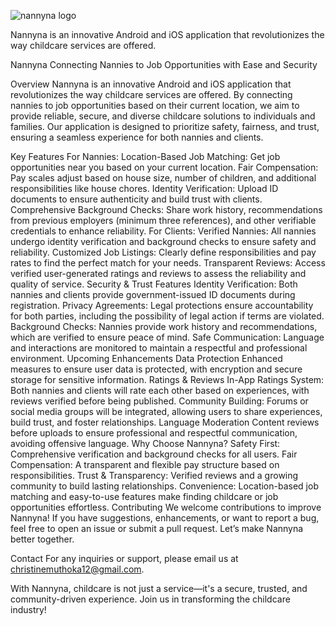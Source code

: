 ![nannyna logo](https://github.com/user-attachments/assets/d54d754f-f671-486e-aa97-7bd7679bc174)

Nannyna is an innovative Android and iOS application that revolutionizes the way childcare services are offered.

Nannyna
Connecting Nannies to Job Opportunities with Ease and Security

Overview
Nannyna is an innovative Android and iOS application that revolutionizes the way childcare services are offered. By connecting nannies to job opportunities based on their current location, we aim to provide reliable, secure, and diverse childcare solutions to individuals and families. Our application is designed to prioritize safety, fairness, and trust, ensuring a seamless experience for both nannies and clients.

Key Features
For Nannies:
Location-Based Job Matching: Get job opportunities near you based on your current location.
Fair Compensation: Pay scales adjust based on house size, number of children, and additional responsibilities like house chores.
Identity Verification: Upload ID documents to ensure authenticity and build trust with clients.
Comprehensive Background Checks: Share work history, recommendations from previous employers (minimum three references), and other verifiable credentials to enhance reliability.
For Clients:
Verified Nannies: All nannies undergo identity verification and background checks to ensure safety and reliability.
Customized Job Listings: Clearly define responsibilities and pay rates to find the perfect match for your needs.
Transparent Reviews: Access verified user-generated ratings and reviews to assess the reliability and quality of service.
Security & Trust Features
Identity Verification: Both nannies and clients provide government-issued ID documents during registration.
Privacy Agreements: Legal protections ensure accountability for both parties, including the possibility of legal action if terms are violated.
Background Checks: Nannies provide work history and recommendations, which are verified to ensure peace of mind.
Safe Communication: Language and interactions are monitored to maintain a respectful and professional environment.
Upcoming Enhancements
Data Protection
Enhanced measures to ensure user data is protected, with encryption and secure storage for sensitive information.
Ratings & Reviews
In-App Ratings System: Both nannies and clients will rate each other based on experiences, with reviews verified before being published.
Community Building: Forums or social media groups will be integrated, allowing users to share experiences, build trust, and foster relationships.
Language Moderation
Content reviews before uploads to ensure professional and respectful communication, avoiding offensive language.
Why Choose Nannyna?
Safety First: Comprehensive verification and background checks for all users.
Fair Compensation: A transparent and flexible pay structure based on responsibilities.
Trust & Transparency: Verified reviews and a growing community to build lasting relationships.
Convenience: Location-based job matching and easy-to-use features make finding childcare or job opportunities effortless.
Contributing
We welcome contributions to improve Nannyna! If you have suggestions, enhancements, or want to report a bug, feel free to open an issue or submit a pull request. Let’s make Nannyna better together.

Contact
For any inquiries or support, please email us at christinemuthoka12@gmail.com.

With Nannyna, childcare is not just a service—it's a secure, trusted, and community-driven experience. Join us in transforming the childcare industry!
